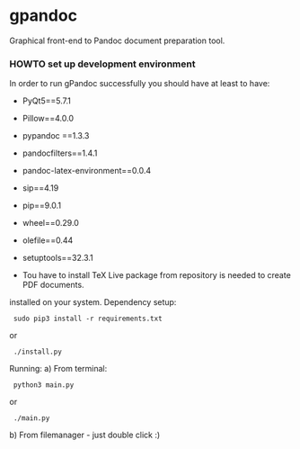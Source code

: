# gpandoc
Graphical front-end to Pandoc document preparation tool.

### HOWTO set up development environment

In order to run gPandoc successfully you should have at least to have:

* PyQt5==5.7.1
* Pillow==4.0.0
* pypandoc ==1.3.3
* pandocfilters==1.4.1
* pandoc-latex-environment==0.0.4

* sip==4.19
* pip==9.0.1
* wheel==0.29.0
* olefile==0.44
* setuptools==32.3.1

* Tou have to install TeX Live package from repository is needed to create PDF documents.


installed on your system. Dependency setup:
```
 sudo pip3 install -r requirements.txt
```
or
```
 ./install.py
```
Running:
a) From terminal:
```
 python3 main.py
 ```
or
```
 ./main.py
```
b) From filemanager - just double click :)


